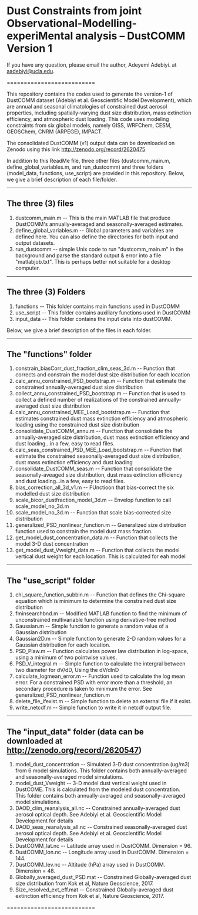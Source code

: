 # Dust Constraints from joint Observational-Modelling-experiMental analysis – DustCOMM Version 1

If you have any question, please email the author, Adeyemi Adebiyi. at aadebiyi@ucla.edu.

==========================

This repository contains the codes used to generate the version-1 of DustCOMM dataset (Adebiyi et al. Geoscientific Model Development), which are annual and seasonal climatologies of constrained dust aerosol properties, including spatially-varying dust size distribution, mass extinction efficiency, and atmospheric dust loading.
This code uses modeling constraints from six global models, namely GISS, WRFChem, CESM, GEOSChem, CNRM (ARPEGE), IMPACT.

The consolidated DustCOMM (v1) output data can be downloaded on Zenodo using this link http://zenodo.org/record/2620475

In addition to this ReadMe file, three other files (dustcomm_main.m, define_global_variables.m, and run_dustcomm) and three folders (model_data, functions, use_script) are provided in this repository.
Below, we give a brief description of each file/folder.

--------
The three (3) files
--------
1.  dustcomm_main.m           -- This is the main MATLAB file that produce DustCOMM's annually-averaged and seasonally-averaged estimates.
2.  define_global_variables.m -- Global parameters and variables are defined here. You can also define the  directories for both input and output datasets.
3.  run_dustcomm              -- simple Unix code to run "dustcomm_main.m" in the background and parse the standard output & error into a file "matlabjob.txt". This is perhaps better not suitable for a desktop computer.

--------
The three (3) Folders
--------
1.  functions   -- This folder contains main functions used in DustCOMM
2.  use_script  -- This folder contains auxiliary functions used in DustCOMM
3.  input_data  -- This folder contains the input data into dustCOMM.

Below, we give a brief description of the files in each folder.

--------
The "functions" folder
--------
1.  constrain_biasCorr_dust_fraction_clim_seas_3d.m   -- Function that corrects and constrain the model dust size distribution for each location
2.  calc_annu_constrained_PSD_bootstrap.m             -- Function that estimate the constrained annually-averaged dust size distribution
3.  collect_annu_constrained_PSD_bootstrap.m          -- Function that is used to collect a defined number of realizations of the constrained annually-averaged dust size distribution
4.  calc_annu_constrained_MEE_Load_bootstrap.m        -- Function that estimates constrained dust mass extinction efficiency and atmospheric loading using the constrained dust size distribution
5.  consolidate_DustCOMM_annu.m                       -- Function that consolidate the annually-averaged size distribution, dust mass extinction efficiency and dust loading...in a few, easy to read files.
6.  calc_seas_constrained_PSD_MEE_Load_bootstrap.m    -- Function that estimate the constrained seasonally-averaged dust size distribution, dust mass extinction efficiency and dust loading
7.  consolidate_DustCOMM_seas.m                       -- Function that consolidate the seasonally-aveaged size distribution, dust mass extinction efficiency and dust loading...in a few, easy to read files.
8.  bias_correction_all_3d_v1.m                       -- FUnctioon that bias-correct the six modelled dust size distribution
9.  scale_bicor_dustfraction_model_3d.m               -- Envelop function to call scale_model_no_3d.m
10. scale_model_no_3d.m                               -- Function that scale bias-corrected size distribution
8.  generalized_PSD_nonlinear_function.m              -- Generalized size distribution function used to constrain the model dust mass fraction.
9.  get_model_dust_concentration_data.m               -- Function that collects the model 3-D dust concentration
10. get_model_dust_Vweight_data.m                     -- Function that collects the model vertical dust weight for each location. This is calculated for eah model

--------
The "use_script" folder
--------
1.  chi_square_function_subbin.m -- Function that defines the Chi-square equation which is minimum to determine the constrained dust size distribution
2.  fminsearchbnd.m             -- Modified MATLAB function to find the minimum of unconstrained multivariable function using derivative-free method
3.  Gaussian.m                  -- Simple function to generate a random value of a Gaussian distribution
4.  Gaussian2D.m                -- Simple function to generate 2-D random values for a Gaussian distribution for each location.
5.  PSD_Plaw.m                  -- Function calculates power law distribution in log-space, using a minimum of two pointwise values.
6.  PSD_V_integral.m            -- Simple function to calculate the intergral between two diameter for dV/dD, Using the dV/dlnD
7.  calculate_logmean_error.m   -- Function used to calculate the log mean error. For a constrained PSD with error more than a threshold, an secondary procedure is taken to minimum the error. See generalized_PSD_nonlinear_function.m
6.  delete_file_ifexist.m       -- Simple function to delete an external file if it exist.
7.  write_netcdf.m              -- Simple function to write it in netcdf output file.

--------
The "input_data" folder (data can be downloaded at http://zenodo.org/record/2620547)
--------
1.  model_dust_concentration          -- Simulated 3-D dust concentration (ug/m3) from 6 model simulations. This folder contains both annually-averaged and seasonally-averaged model simulations. 
2.  model_dust_Vweight                -- 3-D model dust vertical weight used in DustCOME. This is calculated from the modeled dust concentration. This folder contains both annually-averaged and seasonally-averaged model simulations.
3.  DAOD_clim_reanalysis_all.nc       -- Constrained annually-averaged dust aerosol optical depth. See Adebiyi et al. Geoscientific Model Development for details
4.  DAOD_seas_reanalysis_all.nc       -- Constrained seasonally-averaged dust aerosol optical depth. See Adebiyi et al. Geoscientific Model Development for details
5.  DustCOMM_lat.nc                   -- Latitude array used in DustCOMM. Dimension = 96.
6.  DustCOMM_lon.nc                   -- Longitude array used in DustCOMM. Dimension = 144.
7.  DustCOMM_lev.nc                   -- Altitude (hPa) array used in DustCOMM. Dimension = 48.
8.  Globally_averaged_dust_PSD.mat    -- Constrained Globally-averaged dust size distribution from Kok et al, Nature Geoscience, 2017.
9.  Size_resolved_ext_eff.mat         -- Constrained Globally-averaged dust extinction efficiency from Kok et al, Nature Geoscience, 2017.

==========================


